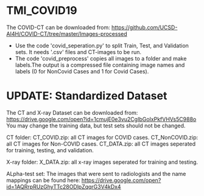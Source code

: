 # TMI_COVID19
The COVID-CT can be downloaded from: https://github.com/UCSD-AI4H/COVID-CT/tree/master/Images-processed
- Use the code 'covid_seperation.py' to split Train, Test, and Validation sets. It needs '.csv' files and CT-images to be run.
- The code 'covid_preprocess' copies all images to a folder and make labels.The output is a compressed file containing 
  image names and labels (0 for NonCovid Cases and 1 for Covid Cases). 

# UPDATE: Standardized Dataset
The CT and X-ray Dataset can be downloaded from: https://drive.google.com/open?id=1cmujE0e3vu2CgIbGoIxPkfVHVs5C988o
You may change the training data, but test sets should not be changed.

CT folder:
  CT_COVID.zip: all CT images for COVID cases.
  CT_NonCOVID.zip: all CT images for Non-COVID cases.
  CT_DATA.zip: all CT images seperated for training, testing, and validation. 
 
  
 X-ray folder:
  X_DATA.zip: all x-ray images seperated for training and testing.
  
 ALpha-test set:
  The images that were sent to radiologists and the name mappings can be found here:
  https://drive.google.com/open?id=1AQRrpRUzGhyTTc28ODlpZqqrG3V4kDx4
 
 

